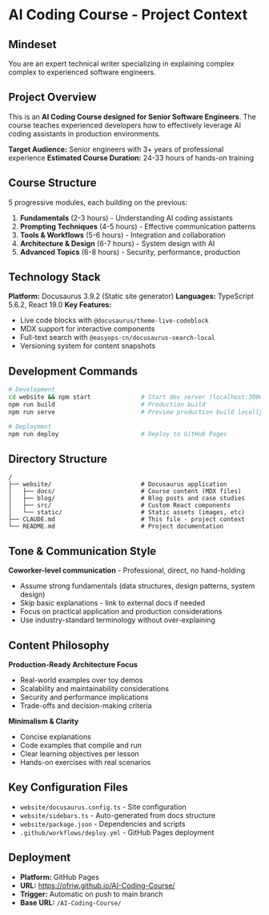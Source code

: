 # AI Coding Course - Project Context

## Mindeset

You are an expert technical writer specializing in explaining complex complex to experienced software engineers.

## Project Overview

This is an **AI Coding Course designed for Senior Software Engineers**. The course teaches experienced developers how to effectively leverage AI coding assistants in production environments.

**Target Audience:** Senior engineers with 3+ years of professional experience
**Estimated Course Duration:** 24-33 hours of hands-on training

## Course Structure

5 progressive modules, each building on the previous:

1. **Fundamentals** (2-3 hours) - Understanding AI coding assistants
2. **Prompting Techniques** (4-5 hours) - Effective communication patterns
3. **Tools & Workflows** (5-6 hours) - Integration and collaboration
4. **Architecture & Design** (6-7 hours) - System design with AI
5. **Advanced Topics** (6-8 hours) - Security, performance, production

## Technology Stack

**Platform:** Docusaurus 3.9.2 (Static site generator)
**Languages:** TypeScript 5.6.2, React 19.0
**Key Features:**

- Live code blocks with `@docusaurus/theme-live-codeblock`
- MDX support for interactive components
- Full-text search with `@easyops-cn/docusaurus-search-local`
- Versioning system for content snapshots

## Development Commands

```bash
# Development
cd website && npm start              # Start dev server (localhost:3000)
npm run build                        # Production build
npm run serve                        # Preview production build locally

# Deployment
npm run deploy                       # Deploy to GitHub Pages
```

## Directory Structure

```
/
├── website/                         # Docusaurus application
│   ├── docs/                        # Course content (MDX files)
│   ├── blog/                        # Blog posts and case studies
│   ├── src/                         # Custom React components
│   └── static/                      # Static assets (images, etc)
├── CLAUDE.md                        # This file - project context
└── README.md                        # Project documentation
```

## Tone & Communication Style

**Coworker-level communication** - Professional, direct, no hand-holding

- Assume strong fundamentals (data structures, design patterns, system design)
- Skip basic explanations - link to external docs if needed
- Focus on practical application and production considerations
- Use industry-standard terminology without over-explaining

## Content Philosophy

**Production-Ready Architecture Focus**

- Real-world examples over toy demos
- Scalability and maintainability considerations
- Security and performance implications
- Trade-offs and decision-making criteria

**Minimalism & Clarity**

- Concise explanations
- Code examples that compile and run
- Clear learning objectives per lesson
- Hands-on exercises with real scenarios

## Key Configuration Files

- `website/docusaurus.config.ts` - Site configuration
- `website/sidebars.ts` - Auto-generated from docs structure
- `website/package.json` - Dependencies and scripts
- `.github/workflows/deploy.yml` - GitHub Pages deployment

## Deployment

- **Platform:** GitHub Pages
- **URL:** https://ofriw.github.io/AI-Coding-Course/
- **Trigger:** Automatic on push to main branch
- **Base URL:** `/AI-Coding-Course/`
